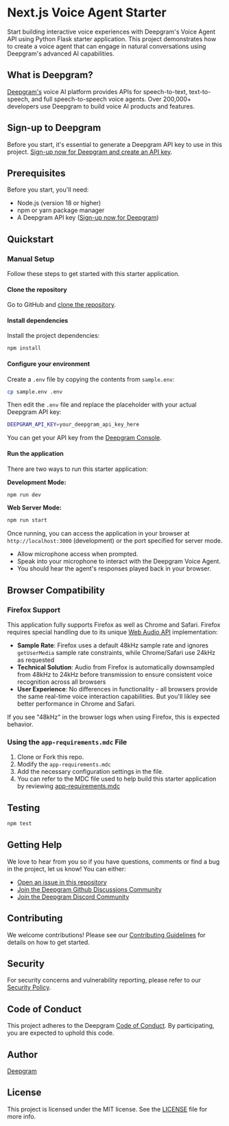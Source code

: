 # Next.js Voice Agent Starter

Start building interactive voice experiences with Deepgram's Voice Agent API using Python Flask starter application. This project demonstrates how to create a voice agent that can engage in natural conversations using Deepgram's advanced AI capabilities.

## What is Deepgram?

[Deepgram's](https://deepgram.com/) voice AI platform provides APIs for speech-to-text, text-to-speech, and full speech-to-speech voice agents. Over 200,000+ developers use Deepgram to build voice AI products and features.


## Sign-up to Deepgram

Before you start, it's essential to generate a Deepgram API key to use in this project. [Sign-up now for Deepgram and create an API key](https://console.deepgram.com/signup?jump=keys).

## Prerequisites

Before you start, you'll need:
- Node.js (version 18 or higher)
- npm or yarn package manager
- A Deepgram API key ([Sign-up now for Deepgram](https://console.deepgram.com/signup?jump=keys))

## Quickstart

### Manual Setup

Follow these steps to get started with this starter application.

#### Clone the repository

Go to GitHub and [clone the repository](https://github.com/deepgram-starters/nextjs-voice-agent-starter.git).

#### Install dependencies

Install the project dependencies:

```bash
npm install
```

#### Configure your environment

Create a `.env` file by copying the contents from `sample.env`:

```bash
cp sample.env .env
```

Then edit the `.env` file and replace the placeholder with your actual Deepgram API key:

```bash
DEEPGRAM_API_KEY=your_deepgram_api_key_here
```

You can get your API key from the [Deepgram Console](https://console.deepgram.com/).

#### Run the application

There are two ways to run this starter application:

**Development Mode:**
```bash
npm run dev
```

**Web Server Mode:**
```bash
npm run start
```

Once running, you can access the application in your browser at `http://localhost:3000` (development) or the port specified for server mode.

- Allow microphone access when prompted.
- Speak into your microphone to interact with the Deepgram Voice Agent.
- You should hear the agent's responses played back in your browser.

## Browser Compatibility

### Firefox Support

This application fully supports Firefox as well as Chrome and Safari. Firefox requires special handling due to its unique [Web Audio API](https://developer.mozilla.org/en-US/docs/Web/API/Web_Audio_API) implementation:

- **Sample Rate**: Firefox uses a default 48kHz sample rate and ignores `getUserMedia` sample rate constraints, while Chrome/Safari use 24kHz as requested
- **Technical Solution**: Audio from Firefox is automatically downsampled from 48kHz to 24kHz before transmission to ensure consistent voice recognition across all browsers
- **User Experience**: No differences in functionality - all browsers provide the same real-time voice interaction capabilities. But you'll likley see better performance in Chrome and Safari.

If you see "48kHz" in the browser logs when using Firefox, this is expected behavior.

### Using the `app-requirements.mdc` File

1. Clone or Fork this repo.
2. Modify the `app-requirements.mdc`
3. Add the necessary configuration settings in the file.
4. You can refer to the MDC file used to help build this starter application by reviewing  [app-requirements.mdc](.cursor/rules/app-requirements.mdc)

## Testing

```bash
npm test
```
## Getting Help

We love to hear from you so if you have questions, comments or find a bug in the project, let us know! You can either:

- [Open an issue in this repository](https://github.com/deepgram-starters/nextjs-voice-agent-starter/issues/new)
- [Join the Deepgram Github Discussions Community](https://github.com/orgs/deepgram/discussions)
- [Join the Deepgram Discord Community](https://discord.gg/deepgram)

## Contributing

We welcome contributions! Please see our [Contributing Guidelines](./CONTRIBUTING.md) for details on how to get started.

## Security

For security concerns and vulnerability reporting, please refer to our [Security Policy](./SECURITY.md).

## Code of Conduct

This project adheres to the Deepgram [Code of Conduct](./CODE_OF_CONDUCT.md). By participating, you are expected to uphold this code.

## Author

[Deepgram](https://deepgram.com)

## License

This project is licensed under the MIT license. See the [LICENSE](./LICENSE) file for more info.